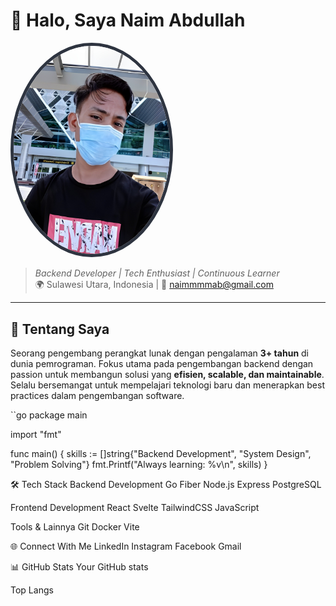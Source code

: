 # 👋 Halo, Saya Naim Abdullah 

<img src="./nm.jpg" alt="Naim Abdullah" width="250" style="border-radius: 50%; border: 5px solid #2E3440"/>

> *Backend Developer | Tech Enthusiast | Continuous Learner*  
> 🌍 Sulawesi Utara, Indonesia | 📧 naimmmmab@gmail.com  

---

## 🚀 Tentang Saya

Seorang pengembang perangkat lunak dengan pengalaman **3+ tahun** di dunia pemrograman. Fokus utama pada pengembangan backend dengan passion untuk membangun solusi yang **efisien, scalable, dan maintainable**. Selalu bersemangat untuk mempelajari teknologi baru dan menerapkan best practices dalam pengembangan software.

``go
package main

import "fmt"

func main() {
    skills := []string{"Backend Development", "System Design", "Problem Solving"}
    fmt.Printf("Always learning: %v\n", skills) 
}



🛠 Tech Stack
Backend Development
Go
Fiber
Node.js
Express
PostgreSQL

Frontend Development
React
Svelte
TailwindCSS
JavaScript

Tools & Lainnya
Git
Docker
Vite

🌐 Connect With Me
LinkedIn
Instagram
Facebook
Gmail

📊 GitHub Stats
Your GitHub stats

Top Langs
